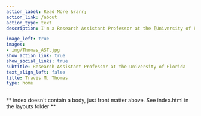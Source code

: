 ```yaml
---
action_label: Read More &rarr;
action_link: /about
action_type: text
description: I'm a Research Assistant Professor at the [University of Florida's](https://www.ufl.edu/) [**Nature Coast Biological Station**](https://ncbs.ifas.ufl.edu/). I'm interested in *"allcology"* or all-things-ecology & technology. I utilize a variety of techniques to investigate the conservation status of cryptic and imperiled species. My research is primarily focus on reptiles, especially turtles and tortoises, which are typically data deficient or in-decline worldwide.   

image_left: true
images:
- img/Thomas_AST.jpg
show_action_link: true
show_social_links: true
subtitle: Research Assistant Professor at the University of Florida
text_align_left: false
title: Travis M. Thomas
type: home
---
```


** index doesn't contain a body, just front matter above.
See index.html in the layouts folder **
